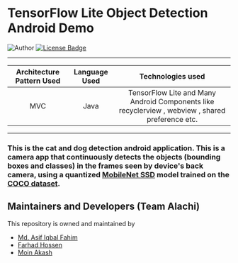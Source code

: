 # TensorFlow Lite Object Detection Android Demo
![Author](https://img.shields.io/badge/author-AIFahim-orange)
[![License Badge](https://img.shields.io/badge/license-GPL%203.0-blue)](https://github.com/AIFahim/Cat-and-Dog-Recognition/blob/master/LICENSE)

<hr>


 Architecture Pattern Used             |   Language Used   |   Technologies used     
:-------------------------:|:------------------------:|:------------------------:
MVC | Java | TensorFlow Lite and Many Android Components like recyclerview , webview , shared preference etc.

<hr>


### This is the cat and dog detection android application. This is a camera app that continuously detects the objects (bounding boxes and classes) in the frames seen by  device's back camera, using a quantized [MobileNet SSD](https://github.com/tensorflow/models/tree/master/research/object_detection) model trained on the [COCO dataset](http://cocodataset.org/).




## Maintainers and Developers (Team Alachi)
This repository is owned and maintained by 
 * [Md. Asif Iqbal Fahim](https://github.com/AIFahim)
 * [Farhad Hossen](https://github.com/farhadhossen)
 * [Moin Akash](https://github.com/moinakash)




